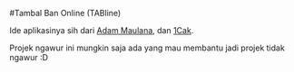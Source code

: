 #Tambal Ban Online (TABline)

Ide aplikasinya sih dari [Adam Maulana](https://web.facebook.com/adam.maulana.3304), dan [1Cak](http://1cak.com).

Projek ngawur ini mungkin saja ada yang mau membantu jadi projek tidak ngawur :D







